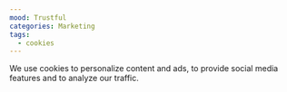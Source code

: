 ```yaml
---
mood: Trustful
categories: Marketing
tags:
  - cookies
---
```

We use cookies to personalize content and ads, to provide social media features and to analyze our traffic.